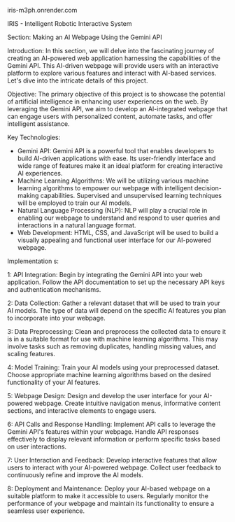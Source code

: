 iris-m3ph.onrender.com

IRIS - Intelligent Robotic Interactive System

 Section: Making an AI Webpage Using the Gemini API 

 Introduction: 
In this section, we will delve into the fascinating journey of creating an AI-powered web application harnessing the capabilities of the Gemini API. This AI-driven webpage will provide users with an interactive platform to explore various features and interact with AI-based services. Let's dive into the intricate details of this project.

 Objective: 
The primary objective of this project is to showcase the potential of artificial intelligence in enhancing user experiences on the web. By leveraging the Gemini API, we aim to develop an AI-integrated webpage that can engage users with personalized content, automate tasks, and offer intelligent assistance.

 Key Technologies: 
- Gemini API: Gemini API is a powerful tool that enables developers to build AI-driven applications with ease. Its user-friendly interface and wide range of features make it an ideal platform for creating interactive AI experiences.
- Machine Learning Algorithms: We will be utilizing various machine learning algorithms to empower our webpage with intelligent decision-making capabilities. Supervised and unsupervised learning techniques will be employed to train our AI models.
- Natural Language Processing (NLP): NLP will play a crucial role in enabling our webpage to understand and respond to user queries and interactions in a natural language format.
- Web Development: HTML, CSS, and JavaScript will be used to build a visually appealing and functional user interface for our AI-powered webpage.

 Implementation  s: 

   1: API Integration: 
Begin by integrating the Gemini API into your web application. Follow the API documentation to set up the necessary API keys and authentication mechanisms.

   2: Data Collection: 
Gather a relevant dataset that will be used to train your AI models. The type of data will depend on the specific AI features you plan to incorporate into your webpage.

   3: Data Preprocessing: 
Clean and preprocess the collected data to ensure it is in a suitable format for use with machine learning algorithms. This may involve tasks such as removing duplicates, handling missing values, and scaling features.

   4: Model Training: 
Train your AI models using your preprocessed dataset. Choose appropriate machine learning algorithms based on the desired functionality of your AI features.

   5: Webpage Design: 
Design and develop the user interface for your AI-powered webpage. Create intuitive navigation menus, informative content sections, and interactive elements to engage users.

   6: API Calls and Response Handling: 
Implement API calls to leverage the Gemini API's features within your webpage. Handle API responses effectively to display relevant information or perform specific tasks based on user interactions.

   7: User Interaction and Feedback: 
Develop interactive features that allow users to interact with your AI-powered webpage. Collect user feedback to continuously refine and improve the AI models.

   8: Deployment and Maintenance: 
Deploy your AI-based webpage on a suitable platform to make it accessible to users. Regularly monitor the performance of your webpage and maintain its functionality to ensure a seamless user experience.


